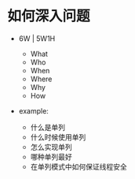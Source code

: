# 如何深入问题

- 6W | 5W1H
  - What
  - Who
  - When
  - Where
  - Why
  - How

- example:
  - 什么是单列
  - 什么时候使用单列
  - 怎么实现单列
  - 哪种单列最好
  - 在单列模式中如何保证线程安全
